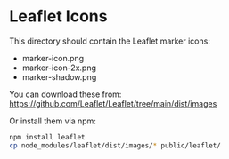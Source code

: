 # Leaflet Icons

This directory should contain the Leaflet marker icons:

- marker-icon.png
- marker-icon-2x.png
- marker-shadow.png

You can download these from:
https://github.com/Leaflet/Leaflet/tree/main/dist/images

Or install them via npm:
```bash
npm install leaflet
cp node_modules/leaflet/dist/images/* public/leaflet/
``` 
